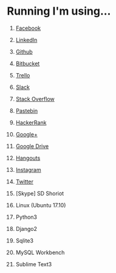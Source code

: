 # Running I'm using...

1. [Facebook](https://www.facebook.com/shoriot) 

2. [LinkedIn](https://www.linkedin.com/in/sd-shoriot/)

3. [Github](https://github.com/sdshoriot)

4. [Bitbucket](https://bitbucket.org/sdshoriot/)

5. [Trello](https://trello.com/sdshoriot/boards)

6. [Slack](https://sdshoriot.slack.com/)

7. [Stack Overflow](https://stackoverflow.com/users/8742316/sd-shoriot?tab=profile)

8. [Pastebin](https://pastebin.com/u/Shoriot)

9. [HackerRank](https://www.hackerrank.com/sdshoriot?hr_r=1)

10. [Google+](https://plus.google.com/u/0/109738649575393209761)

11. [Google Drive](https://drive.google.com/drive/my-drive?ogsrc=32)

12. [Hangouts](https://mail.google.com/mail/u/0/#inbox)

13. [Instagram](https://www.instagram.com/sd_shoriot/)

14. [Twitter](https://twitter.com/SdShoriot)

15. [Skype] SD Shoriot

1. Linux (Ubuntu 17.10)

2. Python3

3. Django2

4. Sqlite3

5. MySQL Workbench 

6. Sublime Text3